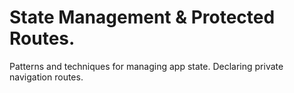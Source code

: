 # State Management & Protected Routes.
 
Patterns and techniques for managing app state. Declaring private navigation routes.